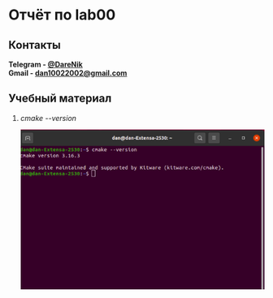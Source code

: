 # Отчёт по lab00

## Контакты

**Telegram - [@DareNik](https://t.me/DareNIk)**<br/>
__Gmail - [dan10022002@gmail.com](dan10022002@gmail.com)__

## Учебный материал

1. *cmake --version*

   ![cmake --version](https://github.com/Dan10022002/tp_lab00/blob/main/cmake.png)

